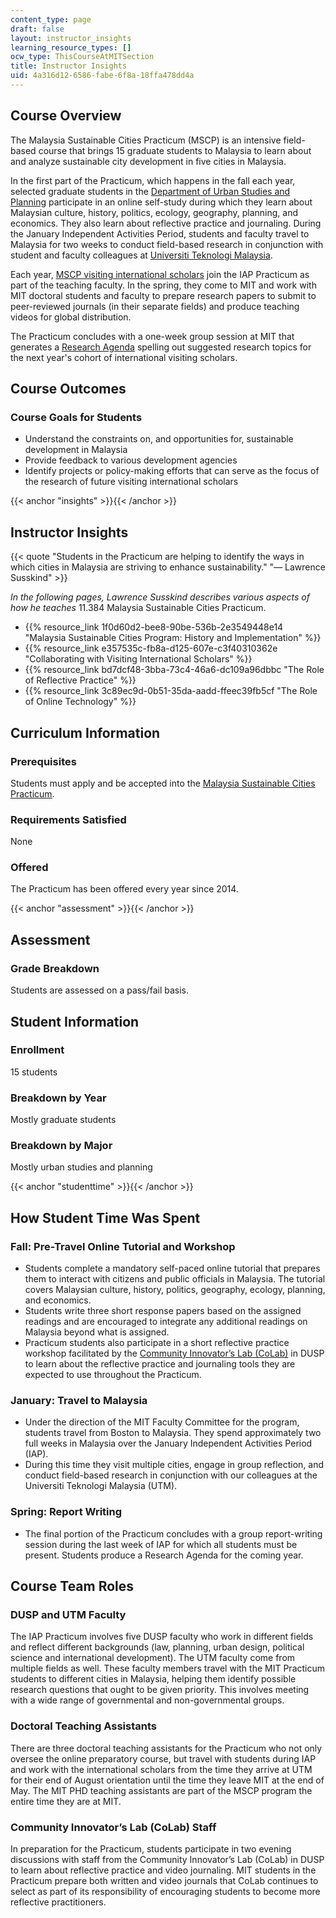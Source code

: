 ```yaml
---
content_type: page
draft: false
layout: instructor_insights
learning_resource_types: []
ocw_type: ThisCourseAtMITSection
title: Instructor Insights
uid: 4a316d12-6586-fabe-6f8a-18ffa478dd4a
---
```

## Course Overview

The Malaysia Sustainable Cities Practicum (MSCP) is an intensive field-based course that brings 15 graduate students to Malaysia to learn about and analyze sustainable city development in five cities in Malaysia.

In the first part of the Practicum, which happens in the fall each year, selected graduate students in the [Department of Urban Studies and Planning](http://dusp.mit.edu/) participate in an online self-study during which they learn about Malaysian culture, history, politics, ecology, geography, planning, and economics. They also learn about reflective practice and journaling. During the January Independent Activities Period, students and faculty travel to Malaysia for two weeks to conduct field-based research in conjunction with student and faculty colleagues at [Universiti Teknologi Malaysia](http://www.utm.my/).

Each year, [MSCP visiting international scholars](https://malaysiacities.mit.edu/scholars) join the IAP Practicum as part of the teaching faculty. In the spring, they come to MIT and work with MIT doctoral students and faculty to prepare research papers to submit to peer-reviewed journals (in their separate fields) and produce teaching videos for global distribution.

The Practicum concludes with a one-week group session at MIT that generates a [Research Agenda](https://malaysiacities.mit.edu/researchagenda) spelling out suggested research topics for the next year's cohort of international visiting scholars.

## Course Outcomes

### Course Goals for Students

- Understand the constraints on, and opportunities for, sustainable development in Malaysia
- Provide feedback to various development agencies
- Identify projects or policy-making efforts that can serve as the focus of the research of future visiting international scholars

{{< anchor "insights" >}}{{< /anchor >}}

## Instructor Insights

{{< quote "Students in the Practicum are helping to identify the ways in which cities in Malaysia are striving to enhance sustainability." "— Lawrence Susskind" >}}

_In the following pages, Lawrence Susskind describes various aspects of how he teaches_ 11.384 Malaysia Sustainable Cities Practicum.

- {{% resource_link 1f0d60d2-bee8-90be-536b-2e3549448e14 "Malaysia Sustainable Cities Program: History and Implementation" %}}
- {{% resource_link e357535c-fb8a-d125-607e-c3f40310362e "Collaborating with Visiting International Scholars" %}}
- {{% resource_link bd7dcf48-3bba-73c4-46a6-dc109a96dbbc "The Role of Reflective Practice" %}}
- {{% resource_link 3c89ec9d-0b51-35da-aadd-ffeec39fb5cf "The Role of Online Technology" %}}

## Curriculum Information

### Prerequisites

Students must apply and be accepted into the [Malaysia Sustainable Cities Practicum](https://malaysiacities.mit.edu/).

### Requirements Satisfied

None

### Offered

The Practicum has been offered every year since 2014.

{{< anchor "assessment" >}}{{< /anchor >}}

## Assessment

### Grade Breakdown

Students are assessed on a pass/fail basis.

## Student Information

### Enrollment

15 students

### Breakdown by Year

Mostly graduate students

### Breakdown by Major

Mostly urban studies and planning

{{< anchor "studenttime" >}}{{< /anchor >}}

## How Student Time Was Spent

### Fall: Pre-Travel Online Tutorial and Workshop

- Students complete a mandatory self-paced online tutorial that prepares them to interact with citizens and public officials in Malaysia. The tutorial covers Malaysian culture, history, politics, geography, ecology, planning, and economics.
- Students write three short response papers based on the assigned readings and are encouraged to integrate any additional readings on Malaysia beyond what is assigned.
- Practicum students also participate in a short reflective practice workshop facilitated by the [Community Innovator’s Lab (CoLab)](https://colab.mit.edu/) in DUSP to learn about the reflective practice and journaling tools they are expected to use throughout the Practicum.

### January: Travel to Malaysia

- Under the direction of the MIT Faculty Committee for the program, students travel from Boston to Malaysia. They spend approximately two full weeks in Malaysia over the January Independent Activities Period (IAP).
- During this time they visit multiple cities, engage in group reflection, and conduct field-based research in conjunction with our colleagues at the Universiti Teknologi Malaysia (UTM).

### Spring: Report Writing

- The final portion of the Practicum concludes with a group report-writing session during the last week of IAP for which all students must be present. Students produce a Research Agenda for the coming year.

## Course Team Roles

### DUSP and UTM Faculty

The IAP Practicum involves five DUSP faculty who work in different fields and reflect different backgrounds (law, planning, urban design, political science and international development). The UTM faculty come from multiple fields as well. These faculty members travel with the MIT Practicum students to different cities in Malaysia, helping them identify possible research questions that ought to be given priority. This involves meeting with a wide range of governmental and non-governmental groups.

### Doctoral Teaching Assistants

There are three doctoral teaching assistants for the Practicum who not only oversee the online preparatory course, but travel with students during IAP and work with the international scholars from the time they arrive at UTM for their end of August orientation until the time they leave MIT at the end of May. The MIT PHD teaching assistants are part of the MSCP program the entire time they are at MIT.

### Community Innovator’s Lab (CoLab) Staff

In preparation for the Practicum, students participate in two evening discussions with staff from the Community Innovator’s Lab (CoLab) in DUSP to learn about reflective practice and video journaling. MIT students in the Practicum prepare both written and video journals that CoLab continues to select as part of its responsibility of encouraging students to become more reflective practitioners.